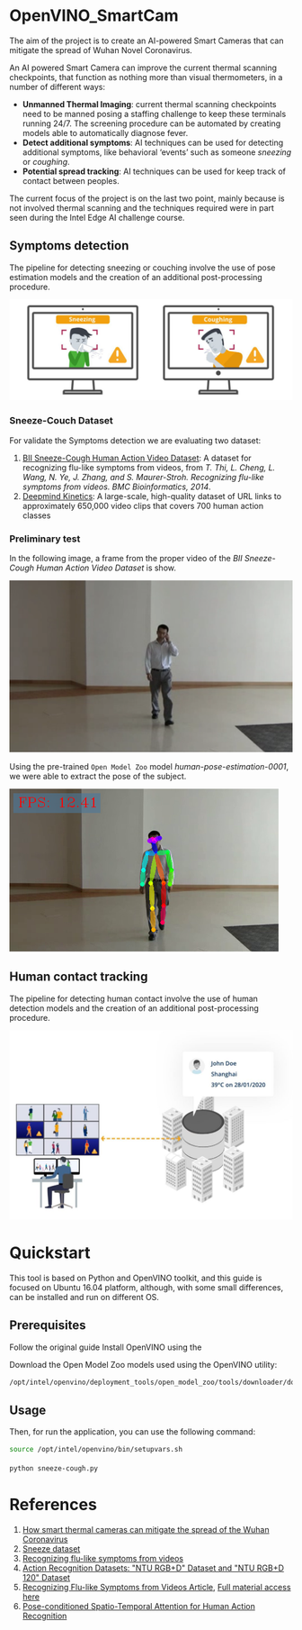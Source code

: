 # OpenVINO_SmartCam

The aim of the project is to create an AI-powered Smart Cameras that can mitigate the spread of Wuhan Novel Coronavirus.

An AI powered Smart Camera can improve the current thermal scanning checkpoints, that function as nothing more than visual thermometers, in a number of different ways:

- **Unmanned Thermal Imaging**: current thermal scanning checkpoints need to be manned posing a staffing challenge to keep these terminals running 24/7. The screening procedure can be automated by creating models able to automatically diagnose fever.
- **Detect additional symptoms**: AI techniques can be used for detecting additional symptoms, like behavioral ‘events’ such as someone *sneezing* or *coughing*.
- **Potential spread tracking**: AI techniques can be used for keep track of contact between peoples.

The current focus of the project is on the last two point, mainly because is not involved thermal scanning and the techniques required were in part seen during the Intel Edge AI challenge course.

## Symptoms detection

The pipeline for detecting sneezing or couching involve the use of pose estimation models and the creation of an additional post-processing procedure.

![Coughing and Sneezing detection with AI](images/cough-sneeze-wuhan-ai-detection.jpg?raw=true)

### Sneeze-Couch Dataset

For validate the Symptoms detection we are evaluating two dataset:
1. [BII Sneeze-Cough Human Action Video Dataset](https://web.bii.a-star.edu.sg/~chengli/FluRecognition/README.txt): A dataset for recognizing flu-like symptoms from videos, from _T. Thi, L. Cheng, L. Wang, N. Ye, J. Zhang, and S. Maurer-Stroh. Recognizing flu-like symptoms from videos. BMC Bioinformatics, 2014_.
2. [Deepmind Kinetics](https://deepmind.com/research/open-source/kinetics): A large-scale, high-quality dataset of URL links to approximately 650,000 video clips that covers 700 human action classes

### Preliminary test

In the following image, a frame from the proper video of the _BII Sneeze-Cough Human Action Video Dataset_ is show.

![S002_M_CALL_WLK_FCE.avi](images/human_pose_original.png)

Using the pre-trained `Open Model Zoo` model _human-pose-estimation-0001_, we were able to extract the pose of the subject.

![S002_M_CALL_WLK_FCE.avi](images/human_pose_detected.png)

## Human contact tracking

The pipeline for detecting human contact involve the use of human detection models and the creation of an additional post-processing procedure.

![Human contact with infected people detection](images/human-contact-detection.jpg?raw=true)


# Quickstart

This tool is based on Python and OpenVINO toolkit, and this guide is focused on Ubuntu 16.04 platform, although, with some small differences, can be installed and run on different OS.

## Prerequisites

Follow the original guide Install OpenVINO using the

Download the Open Model Zoo models used using the OpenVINO utility:

```bash
/opt/intel/openvino/deployment_tools/open_model_zoo/tools/downloader/downloader.py --precisions FP32 --name human-pose-estimation-0001 -o models
```

## Usage
Then, for run the application, you can use the following command:

```bash
source /opt/intel/openvino/bin/setupvars.sh

python sneeze-cough.py
```

# References

1. [How smart thermal cameras can mitigate the spread of the Wuhan Coronavirus](https://anyconnect.com/blog/smart-thermal-cameras-wuhan-coronavirus)
2. [Sneeze dataset](https://research.google.com/audioset/balanced_train/sneeze.html)
3. [Recognizing flu-like symptoms from videos](https://www.researchgate.net/publication/265607317_Recognizing_flu-like_symptoms_from_videos)
4. [Action Recognition Datasets: "NTU RGB+D" Dataset and "NTU RGB+D 120" Dataset](http://rose1.ntu.edu.sg/datasets/actionrecognition.asp)
5. [Recognizing Flu-like Symptoms from Videos Article](https://web.bii.a-star.edu.sg/archive/machine_learning/Projects/FluRecognition.htmhttps://www.researchgate.net/profile/Sebastian_Maurer-Stroh/publication/265607317_Recognizing_flu-like_symptoms_from_videos/links/5592a59a08ae1e9cb4296b96/Recognizing-flu-like-symptoms-from-videos.pdf), [Full material access here](https://web.bii.a-star.edu.sg/~chengli/FluRecognition.htm)
7. [Pose-conditioned Spatio-Temporal Attention for Human Action Recognition](https://arxiv.org/pdf/1703.10106.pdf)
